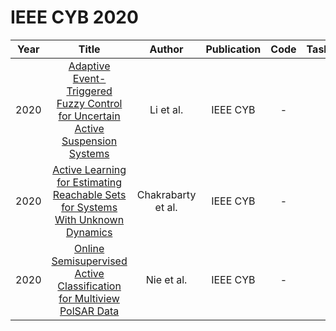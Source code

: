 # IEEE CYB 2020

| Year |                                                       Title                                                       |   Author    | Publication | Code | Tasks | Notes | Datasets| Notions |
|:----:|:-----------------------------------------------------------------------------------------------------------------:|:-----------:|:-----------:|:----:|:----:|:-----:|:-----:|:-----:|
| 2020 | [Adaptive Event-Triggered Fuzzy Control for Uncertain Active Suspension Systems](https://ieeexplore.ieee.org/document/8466104)  |     Li et al.      |  IEEE CYB   |  -   |      |       |
| 2020 | [Active Learning for Estimating Reachable Sets for Systems With Unknown Dynamics](https://ieeexplore.ieee.org/document/9146356) | Chakrabarty et al. |  IEEE CYB   |  -   |      |       |
| 2020 |      [Online Semisupervised Active Classification for Multiview PolSAR Data](https://ieeexplore.ieee.org/document/9238410)      |     Nie et al.     |  IEEE CYB   |  -   |      |       |
